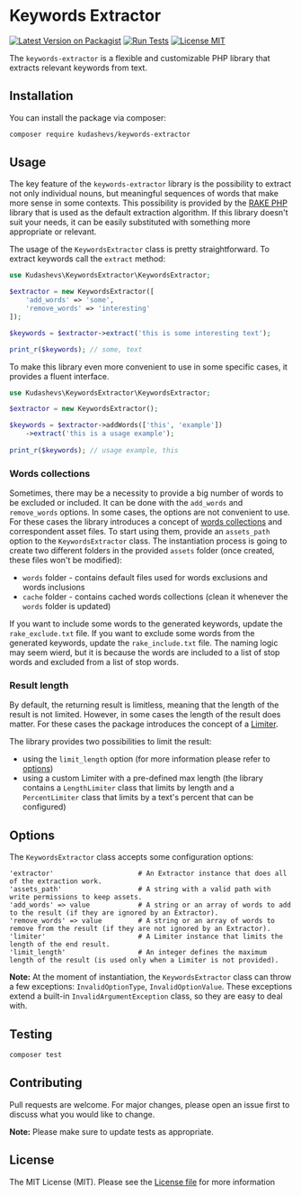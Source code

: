# Keywords Extractor

[![Latest Version on Packagist](https://img.shields.io/packagist/v/kudashevs/keywords-extractor.svg)](https://packagist.org/packages/kudashevs/keywords-extractor)
[![Run Tests](https://github.com/kudashevs/keywords-extractor/actions/workflows/run-tests.yml/badge.svg)](https://github.com/kudashevs/keywords-extractor/actions/workflows/run-tests.yml)
[![License MIT](https://img.shields.io/badge/License-MIT-green.svg)](LICENSE.md)

The `keywords-extractor` is a flexible and customizable PHP library that extracts relevant keywords from text.


## Installation

You can install the package via composer:
```bash
composer require kudashevs/keywords-extractor
```


## Usage

The key feature of the `keywords-extractor` library is the possibility to extract not only individual nouns, but meaningful
sequences of words that make more sense in some contexts. This possibility is provided by the [RAKE PHP](https://github.com/kudashevs/rake-php)
library that is used as the default extraction algorithm. If this library doesn't suit your needs, it can be easily
substituted with something more appropriate or relevant.

The usage of the `KeywordsExtractor` class is pretty straightforward. To extract keywords call the `extract` method:
```php
use Kudashevs\KeywordsExtractor\KeywordsExtractor;

$extractor = new KeywordsExtractor([
    'add_words' => 'some',
    'remove_words' => 'interesting'
]);

$keywords = $extractor->extract('this is some interesting text');

print_r($keywords); // some, text
```

To make this library even more convenient to use in some specific cases, it provides a fluent interface. 
```php
use Kudashevs\KeywordsExtractor\KeywordsExtractor;

$extractor = new KeywordsExtractor();

$keywords = $extractor->addWords(['this', 'example'])
    ->extract('this is a usage example');
    
print_r($keywords); // usage example, this
```

### Words collections

Sometimes, there may be a necessity to provide a big number of words to be excluded or included. It can be done with the
`add_words` and `remove_words` options. In some cases, the options are not convenient to use. For these cases the library
introduces a concept of [words collections](src/Collections/WordsCollection.php) and correspondent asset files. To start using
them, provide an `assets_path` option to the `KeywordsExtractor` class. The instantiation process is going to create two
different folders in the provided `assets` folder (once created, these files won't be modified):
- `words` folder - contains default files used for words exclusions and words inclusions
- `cache` folder - contains cached words collections (clean it whenever the `words` folder is updated)

If you want to include some words to the generated keywords, update the `rake_exclude.txt` file. If you want to exclude
some words from the generated keywords, update the `rake_include.txt` file. The naming logic may seem wierd, but it is
because the words are included to a list of stop words and excluded from a list of stop words.

### Result length

By default, the returning result is limitless, meaning that the length of the result is not limited. However, in some
cases the length of the result does matter. For these cases the package introduces the concept of a [Limiter](src/Limiters/Limiter.php).

The library provides two possibilities to limit the result:
- using the `limit_length` option (for more information please refer to [options](#options))
- using a custom Limiter with a pre-defined max length (the library contains a `LengthLimiter` class that limits by length
and a `PercentLimiter` class that limits by a text's percent that can be configured)


## Options

The `KeywordsExtractor` class accepts some configuration options:
```
'extractor'                     # An Extractor instance that does all of the extraction work.
'assets_path'                   # A string with a valid path with write permissions to keep assets.
'add_words' => value            # A string or an array of words to add to the result (if they are ignored by an Extractor).
'remove_words' => value         # A string or an array of words to remove from the result (if they are not ignored by an Extractor).
'limiter'                       # A Limiter instance that limits the length of the end result.
'limit_length'                  # An integer defines the maximum length of the result (is used only when a Limiter is not provided).
```

**Note:** At the moment of instantiation, the `KeywordsExtractor` class can throw a few exceptions: `InvalidOptionType`,
`InvalidOptionValue`. These exceptions extend a built-in `InvalidArgumentException` class, so they are easy to deal with.


## Testing

```bash
composer test
```


## Contributing

Pull requests are welcome. For major changes, please open an issue first to discuss what you would like to change.

 **Note:** Please make sure to update tests as appropriate.


## License

The MIT License (MIT). Please see the [License file](LICENSE.md) for more information